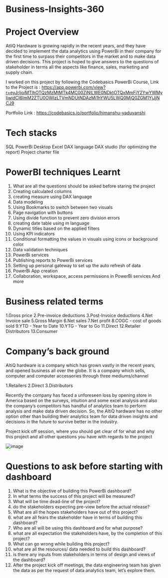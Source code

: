 # Business-Insights-360

# Project Overview

AtliQ Hardware is growing rapidly in the recent years, and they have decided to implement the data analytics using PowerBi in their company for the first time to surpass their competitors in the market and to make data driven decisions. This project is hoped to give answers to the questions of stakeholder in terms all the aspects like finance, sales, marketing and supply chain.

I worked on this project by following the Codebasics PowerBi Course, Link to the Project is : https://app.powerbi.com/view?r=eyJrIjoiMTlhOTQzMzMtMTk4MC00ZjNlLWE0NDktOTQxMmFjY2YwYWMyIiwidCI6ImM2ZTU0OWIzLTVmNDUtNDAzMi1hYWU5LWQ0MjQ0ZGM1YjJjNCJ9

Portfolio Link : https://codebasics.io/portfolio/himanshu-yaduvanshi

# Tech stacks

SQL
PowerBi Desktop
Excel
DAX language
DAX studio (for optimizing the report)
Project charter file

# PowerBI techniques Learnt

1. What are all the questions should be asked before staring the project
2. Creating calculated columns
3. creating measure using DAX language
4. Data modeling
5. Using Bookmarks to switch between two visuals
6. Page navigation with buttons
7. Using divide function to prevent zero division errors
8. creating date table using m language
9. Dynamic titles based on the applied filters
10. Using KPI indicators
11. Conditional formatting the values in visuals using icons or background color
12. Data validation techniques
13. PowerBi services
14. Publishing reports to PowerBi services
15. Setting up personal gateway to set up the auto refresh of data
16. PowerBi App creation
17. Collaboration, workspace, access permissions in PowerBi services
And more 

# Business related terms

1.Gross price
2.Pre-invoice deductions
3.Post-Invoice deductions
4.Net Invoice sale
5.Gross Margin
6.Net sales
7.Net profit
8.COGC - cost of goods sold
9.YTD - Year to Date
10.YTG - Year to Go
11.Direct
12.Retailer
Distributors
13.Consumer

# Company’s back ground
AltiQ hardware is a company which has grown vastly in the recent years, and opened business all over the globe. It is a company which sells, computer and computer accessories through three mediums/channel

1.Retailers
2.Direct
3.Distributors

Recently the company has faced a unforeseen loss by opening store in America based on the surveys, intuition and some excel analysis and also the company’s competitors has handful of analytics team to perform analysis and make data driven decision. So, the AltiQ hardware has no other option other than building their analytics team for data driven insights and decisions in the future to survive better in the industry.

Project kick off session, where you should get clear of for what and why this project and all other questions you have with regards to the project

![image](https://github.com/user-attachments/assets/f55525a9-f149-4c17-b2dd-47cf58f65c3b)


# Questions to ask before starting with dashboard
1. What is the objective of building this PowerBi dashboard?
2. In what terms the success of this project will be measured?
3. What will be time dead-line of the project?
4. do the stakeholders expecting pre-view before the actual release?
5. What are all the hopes stakeholders have out of this project?
6. what are all fears the stakeholder have in terms of building this dashboard?
7. Who are all will be using this dashboard and for what purpose?
8. what are all expectation the stakeholders have, by the completion of this project?
9. What can go wrong while building this project?
10. what are all the resources/ data needed to build this dashboard?
11. is there any inputs from stakeholders in terms of design and views of the dashboard?
12. After the project kick off meetings, the data engineering team has given the data as per the request of data analytics team, let’s explore them.
